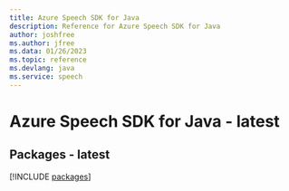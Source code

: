 ```yaml
---
title: Azure Speech SDK for Java
description: Reference for Azure Speech SDK for Java
author: joshfree
ms.author: jfree
ms.data: 01/26/2023
ms.topic: reference
ms.devlang: java
ms.service: speech
---
```

# Azure Speech SDK for Java - latest
## Packages - latest
[!INCLUDE [packages](speech-index.md)]